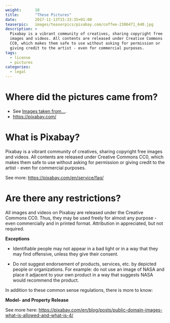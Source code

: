```yaml
---
weight:      10
title:       "These Pictures"
date:        2017-11-13T15:33:35+01:00
teaserpic:   images/teaserpics/pixabay.com/coffee-2306471_640.jpg
description: >
  Pixabay is a vibrant community of creatives, sharing copyright free
  images and videos. All contents are released under Creative Commons
  CC0, which makes them safe to use without asking for permission or
  giving credit to the artist - even for commercial purposes.
tags:
  - license
  - pictures
categories:
  - legal
---
```



# Where did the pictures came from?

* See [Images taken from...](../hugo-theme-w3css-basic/images-taken-from/).
* https://pixabay.com/


# What is Pixabay?

Pixabay is a vibrant community of creatives, sharing copyright free
images and videos. All contents are released under Creative Commons
CC0, which makes them safe to use without asking for permission or
giving credit to the artist - even for commercial purposes.

See more: https://pixabay.com/en/service/faq/


# Are there any restrictions?

All images and videos on Pixabay are released under the Creative
Commons CC0. Thus, they may be used freely for almost any purpose -
even commercially and in printed format. Attribution in appreciated,
but not required.

**Exceptions**

* Identifiable people may not appear in a bad light or in a way that
  they may find offensive, unless they give their consent.

* Do not suggest endorsement of products, services, etc. by depicted
  people or organizations. For example: do not use an image of NASA and
  place it adjacent to your own product in a way that suggests NASA
  would recommend the product.

In addition to these common sense regulations, there is more to know:

**Model- and Property Release**

See more here: https://pixabay.com/en/blog/posts/public-domain-images-what-is-allowed-and-what-is-4/

